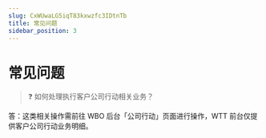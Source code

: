 ```yaml
---
slug: CxWUwaLG5iqT83kxwzfc3IDtnTb
title: 常见问题
sidebar_position: 3
---
```



# 常见问题


> ❓ 如何处理执行客户公司行动相关业务？


答：这类相关操作需前往 WBO 后台「公司行动」页面进行操作，WTT 前台仅提供客户公司行动业务明细。

